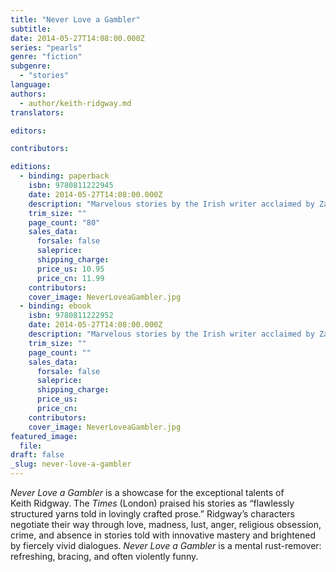 ```yaml
---
title: "Never Love a Gambler"
subtitle:
date: 2014-05-27T14:08:00.000Z
series: "pearls"
genre: "fiction"
subgenre:
  - "stories"
language:
authors:
  - author/keith-ridgway.md
translators:

editors:

contributors:

editions:
  - binding: paperback
    isbn: 9780811222945
    date: 2014-05-27T14:08:00.000Z
    description: "Marvelous stories by the Irish writer acclaimed by Zadie Smith as _idiosyncratic and fascinating_ "
    trim_size: ""
    page_count: "80"
    sales_data:
      forsale: false
      saleprice:
      shipping_charge:
      price_us: 10.95
      price_cn: 11.99
    contributors:
    cover_image: NeverLoveaGambler.jpg
  - binding: ebook
    isbn: 9780811222952
    date: 2014-05-27T14:08:00.000Z
    description: "Marvelous stories by the Irish writer acclaimed by Zadie Smith as _idiosyncratic and fascinating_ "
    trim_size: ""
    page_count: ""
    sales_data:
      forsale: false
      saleprice:
      shipping_charge:
      price_us:
      price_cn:
    contributors:
    cover_image: NeverLoveaGambler.jpg
featured_image:
  file:
draft: false
_slug: never-love-a-gambler
---
```


_Never Love a Gambler_ is a showcase for the exceptional talents of Keith Ridgway. The _Times_ (London) praised his stories as “flawlessly structured yarns told in lovingly crafted prose.” Ridgway’s characters negotiate their way through love, madness, lust, anger, religious obsession, crime, and absence in stories told with innovative mastery and brightened by fiercely vivid dialogues. _Never Love a Gambler_ is a mental rust-remover: refreshing, bracing, and often violently funny. 

